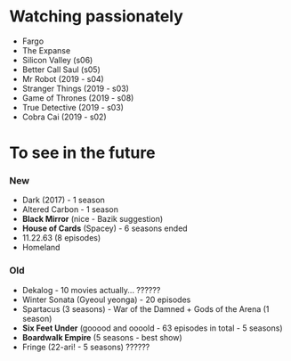 # Watching passionately
- Fargo
- The Expanse
- Silicon Valley (s06)
- Better Call Saul (s05)
- Mr Robot (2019 - s04)
- Stranger Things (2019 - s03)
- Game of Thrones (2019 - s08)
- True Detective (2019 - s03)
- Cobra Cai (2019 - s02)

# To see in the future

### New

- Dark (2017) - 1 season
- Altered Carbon - 1 season
- **Black Mirror** (nice - Bazik suggestion)
- **House of Cards** (Spacey) - 6 seasons ended
- 11.22.63 (8 episodes)
- Homeland

### Old

- Dekalog - 10 movies actually... ??????
- Winter Sonata (Gyeoul yeonga) - 20 episodes
- Spartacus (3 seasons) - War of the Damned + Gods of the Arena (1 season)
- **Six Feet Under** (gooood and oooold - 63 episodes in total - 5 seasons)
- **Boardwalk Empire** (5 seasons - best show)
- Fringe (22-ari! - 5 seasons) ??????
